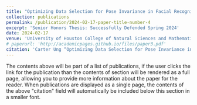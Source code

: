 ```yaml
---
title: "Optimizing Data Selection for Pose Invariance in Facial Recognition Algorithms"
collection: publications
permalink: /publication/2024-02-17-paper-title-number-4
excerpt: 'Senior Honors Thesis: Successfully Defended Spring 2024'
date: 2024-02-17
venue: 'University of Houston College of Natural Sciences and Mathematics'
# paperurl: 'http://academicpages.github.io/files/paper3.pdf'
citation: 'Carter Ung “Optimizing Data Selection for Pose Invariance in Facial Recognition Algorithms”, Senior Honors Thesis, University of Houston, Houston, TX, 2024'
---
```


The contents above will be part of a list of publications, if the user clicks the link for the publication than the contents of section will be rendered as a full page, allowing you to provide more information about the paper for the reader. When publications are displayed as a single page, the contents of the above "citation" field will automatically be included below this section in a smaller font.
